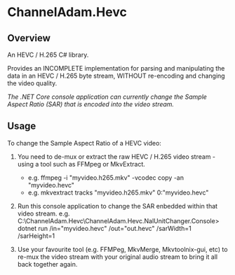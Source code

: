 # ChannelAdam.Hevc

## Overview
An HEVC / H.265 C# library.

Provides an INCOMPLETE implementation for parsing and manipulating the data in an HEVC / H.265 byte stream, WITHOUT re-encoding and changing the video quality.

*The .NET Core console application can currently change the Sample Aspect Ratio (SAR) that is encoded into the video stream.*


## Usage
To change the Sample Aspect Ratio of a HEVC video:

1. You need to de-mux or extract the raw HEVC / H.265 video stream - using a tool such as FFMpeg or MkvExtract.
    * e.g. ffmpeg -i "myvideo.h265.mkv" -vcodec copy -an "myvideo.hevc"
    * e.g. mkvextract tracks "myvideo.h265.mkv" 0:"myvideo.hevc"

2. Run this console application to change the SAR enbedded within that video stream.
    e.g. C:\ChannelAdam.Hevc\ChannelAdam.Hevc.NalUnitChanger.Console> dotnet run /in="myvideo.hevc" /out="out.hevc" /sarWidth=1 /sarHeight=1
    
3. Use your favourite tool (e.g. FFMPeg, MkvMerge, Mkvtoolnix-gui, etc) to re-mux the video stream with your original audio stream to bring it all back together again.
